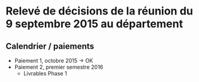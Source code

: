 # Relevé de décisions de la réunion du 9 septembre 2015 au département
## Calendrier / paiements
- Paiement 1, octobre 2015 -> OK
- Paiement 2, premier semestre 2016
	- Livrables Phase 1
